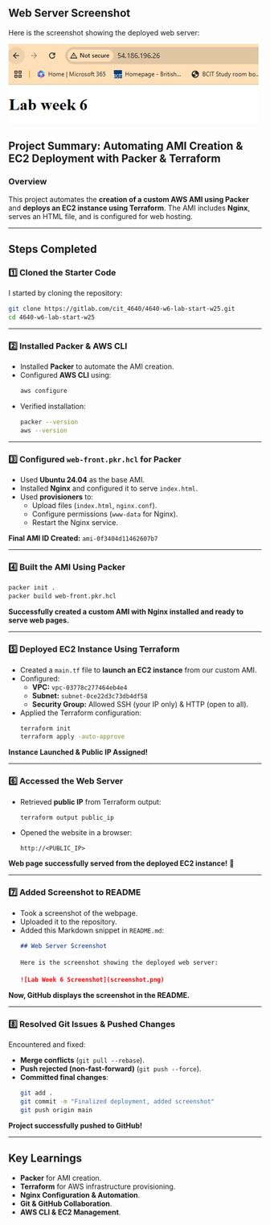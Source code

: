 ## Web Server Screenshot

Here is the screenshot showing the deployed web server:

![Lab Week 6 Screenshot](screenshot_image_Visiting_HTML_doc_being_served_by_running_instance.png)

##  Project Summary: Automating AMI Creation & EC2 Deployment with Packer & Terraform

###  Overview
This project automates the **creation of a custom AWS AMI using Packer** and **deploys an EC2 instance using Terraform**. The AMI includes **Nginx**, serves an HTML file, and is configured for web hosting.

---

##  Steps  Completed

### 1️⃣ Cloned the Starter Code
I started by cloning the repository:
```bash
git clone https://gitlab.com/cit_4640/4640-w6-lab-start-w25.git
cd 4640-w6-lab-start-w25
```

---

### 2️⃣ Installed Packer & AWS CLI
- Installed **Packer** to automate the AMI creation.
- Configured **AWS CLI** using:
  ```bash
  aws configure
  ```
- Verified installation:
  ```bash
  packer --version
  aws --version
  ```

---

### 3️⃣ Configured `web-front.pkr.hcl` for Packer
- Used **Ubuntu 24.04** as the base AMI.
- Installed **Nginx** and configured it to serve `index.html`.
- Used **provisioners** to:
  - Upload files (`index.html`, `nginx.conf`).
  - Configure permissions (`www-data` for Nginx).
  - Restart the Nginx service.

 **Final AMI ID Created:** `ami-0f3404d11462607b7`

---

### 4️⃣ Built the AMI Using Packer
```bash
packer init .
packer build web-front.pkr.hcl
```
 **Successfully created a custom AMI with Nginx installed and ready to serve web pages.**

---

### 5️⃣ Deployed EC2 Instance Using Terraform
- Created a `main.tf` file to **launch an EC2 instance** from our custom AMI.
- Configured:
  - **VPC:** `vpc-03778c277464eb4e4`
  - **Subnet:** `subnet-0ce22d3c73db4df58`
  - **Security Group:** Allowed SSH (your IP only) & HTTP (open to all).
- Applied the Terraform configuration:
  ```bash
  terraform init
  terraform apply -auto-approve
  ```

 **Instance Launched & Public IP Assigned!**

---

### 6️⃣ Accessed the Web Server
- Retrieved **public IP** from Terraform output:
  ```bash
  terraform output public_ip
  ```
- Opened the website in a browser:
  ```
  http://<PUBLIC_IP>
  ```
 **Web page successfully served from the deployed EC2 instance!** 🎉

---

### 7️⃣ Added Screenshot to README
- Took a screenshot of the webpage.
- Uploaded it to the repository.
- Added this Markdown snippet in `README.md`:
  ```md
  ## Web Server Screenshot

  Here is the screenshot showing the deployed web server:

  ![Lab Week 6 Screenshot](screenshot.png)
  ```

 **Now, GitHub displays the screenshot in the README.**

---

### 8️⃣ Resolved Git Issues & Pushed Changes
Encountered and fixed:
- **Merge conflicts** (`git pull --rebase`).
- **Push rejected (non-fast-forward)** (`git push --force`).
- **Committed final changes**:
  ```bash
  git add .
  git commit -m "Finalized deployment, added screenshot"
  git push origin main
  ```

 **Project successfully pushed to GitHub!** 

---

##  Key Learnings
- **Packer** for AMI creation.
- **Terraform** for AWS infrastructure provisioning.
- **Nginx Configuration & Automation**.
- **Git & GitHub Collaboration**.
- **AWS CLI & EC2 Management**.


